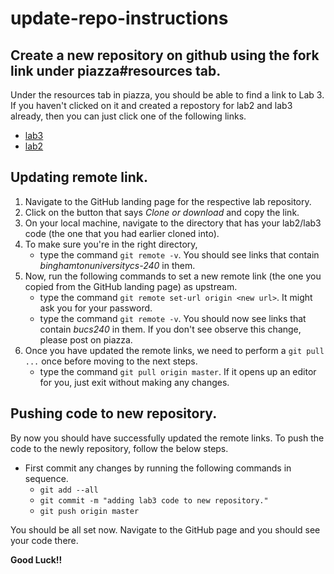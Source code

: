 # update-repo-instructions

## Create a new repository on github using the fork link under piazza#resources tab.
Under the resources tab in piazza, you should be able to find a link to Lab 3.
If you haven't clicked on it and created a repostory for lab2 and lab3 already, then you can just click one of the following links.
* [lab3](https://classroom.github.com/a/db52zvT7)
* [lab2](https://classroom.github.com/a/0jVQB1sr)

## Updating remote link.
1. Navigate to the GitHub landing page for the respective lab repository.
2. Click on the button that says _Clone or download_ and copy the link.
3. On your local machine, navigate to the directory that has your lab2/lab3 code (the one that you had earlier cloned into).
4. To make sure you're in the right directory,
	- type the command `git remote -v`. You should see links that contain _binghamtonuniversitycs-240_ in them.
5. Now, run the following commands to set a new remote link (the one you copied from the GitHub landing page) as upstream.
	- type the command `git remote set-url origin <new url>`. It might ask you for your password.
	- type the command `git remote -v`. You should now see links that contain _bucs240_ in them. If you don't see observe this change, please post on piazza.
6. Once you have updated the remote links, we need to perform a `git pull ...` once before moving to the next steps.
	- type the command `git pull origin master`. If it opens up an editor for you, just exit without making any changes.

## Pushing code to new repository.
By now you should have successfully updated the remote links. To push the code to the newly repository, follow the below steps.
* First commit any changes by running the following commands in sequence.
	- `git add --all`
	- `git commit -m "adding lab3 code to new repository."`
	- `git push origin master`

You should be all set now. Navigate to the GitHub page and you should see your code there.

**Good Luck!!**
